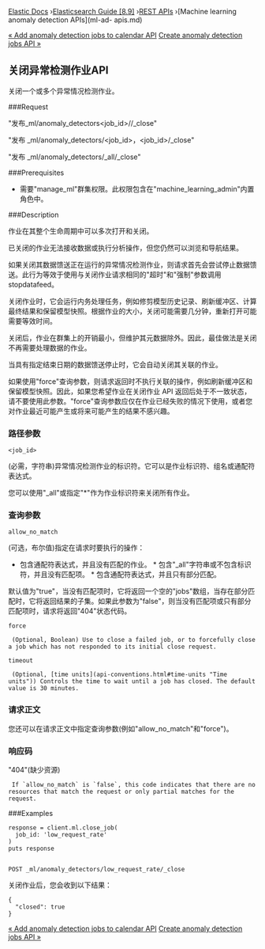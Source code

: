 

[Elastic Docs](/guide/) ›[Elasticsearch Guide [8.9]](index.md) ›[REST
APIs](rest-apis.md) ›[Machine learning anomaly detection APIs](ml-ad-
apis.md)

[« Add anomaly detection jobs to calendar API](ml-put-calendar-job.md)
[Create anomaly detection jobs API »](ml-put-job.md)

## 关闭异常检测作业API

关闭一个或多个异常情况检测作业。

###Request

"发布_ml/anomaly_detectors<job_id>//_close"

"发布 _ml/anomaly_detectors/<job_id>，<job_id>/_close"

"发布 _ml/anomaly_detectors/_all/_close"

###Prerequisites

* 需要"manage_ml"群集权限。此权限包含在"machine_learning_admin"内置角色中。

###Description

作业在其整个生命周期中可以多次打开和关闭。

已关闭的作业无法接收数据或执行分析操作，但您仍然可以浏览和导航结果。

如果关闭其数据馈送正在运行的异常情况检测作业，则请求首先会尝试停止数据馈送。此行为等效于使用与关闭作业请求相同的"超时"和"强制"参数调用 stopdatafeed。

关闭作业时，它会运行内务处理任务，例如修剪模型历史记录、刷新缓冲区、计算最终结果和保留模型快照。根据作业的大小，关闭可能需要几分钟，重新打开可能需要等效时间。

关闭后，作业在群集上的开销最小，但维护其元数据除外。因此，最佳做法是关闭不再需要处理数据的作业。

当具有指定结束日期的数据馈送停止时，它会自动关闭其关联的作业。

如果使用"force"查询参数，则请求返回时不执行关联的操作，例如刷新缓冲区和保留模型快照。因此，如果您希望作业在关闭作业 API 返回后处于不一致状态，请不要使用此参数。"force"查询参数应仅在作业已经失败的情况下使用，或者您对作业最近可能产生或将来可能产生的结果不感兴趣。

### 路径参数

`<job_id>`

    

(必需，字符串)异常情况检测作业的标识符。它可以是作业标识符、组名或通配符表达式。

您可以使用"_all"或指定"*"作为作业标识符来关闭所有作业。

### 查询参数

`allow_no_match`

    

(可选，布尔值)指定在请求时要执行的操作：

* 包含通配符表达式，并且没有匹配的作业。  * 包含"_all"字符串或不包含标识符，并且没有匹配项。  * 包含通配符表达式，并且只有部分匹配。

默认值为"true"，当没有匹配项时，它将返回一个空的"jobs"数组，当存在部分匹配时，它将返回结果的子集。如果此参数为"false"，则当没有匹配项或只有部分匹配项时，请求将返回"404"状态代码。

`force`

     (Optional, Boolean) Use to close a failed job, or to forcefully close a job which has not responded to its initial close request. 
`timeout`

     (Optional, [time units](api-conventions.html#time-units "Time units")) Controls the time to wait until a job has closed. The default value is 30 minutes. 

### 请求正文

您还可以在请求正文中指定查询参数(例如"allow_no_match"和"force")。

### 响应码

"404"(缺少资源)

     If `allow_no_match` is `false`, this code indicates that there are no resources that match the request or only partial matches for the request. 

###Examples

    
    
    response = client.ml.close_job(
      job_id: 'low_request_rate'
    )
    puts response
    
    
    POST _ml/anomaly_detectors/low_request_rate/_close

关闭作业后，您会收到以下结果：

    
    
    {
      "closed": true
    }

[« Add anomaly detection jobs to calendar API](ml-put-calendar-job.md)
[Create anomaly detection jobs API »](ml-put-job.md)
